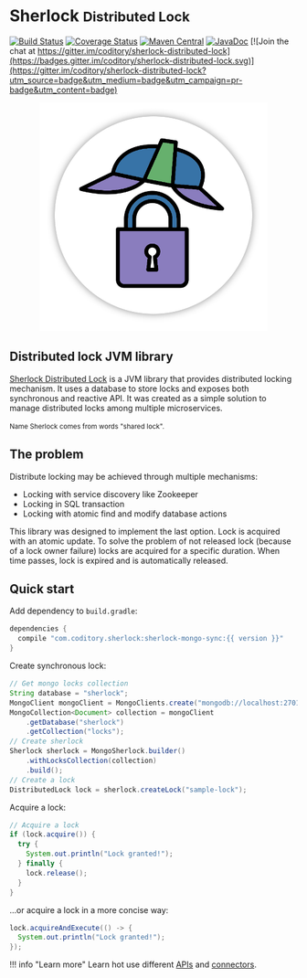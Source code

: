 # Sherlock <small>Distributed Lock</small>

[![Build Status](https://travis-ci.org/coditory/sherlock-distributed-lock.svg?branch=master)](https://travis-ci.org/coditory/sherlock-distributed-lock)
[![Coverage Status](https://coveralls.io/repos/github/coditory/sherlock-distributed-lock/badge.svg)](https://coveralls.io/github/coditory/sherlock-distributed-lock)
[![Maven Central](https://maven-badges.herokuapp.com/maven-central/com.coditory.sherlock/sherlock-api-sync/badge.svg)](https://search.maven.org/search?q=com.coditory.sherlock)
[![JavaDoc](https://www.javadoc.io/badge/com.coditory.sherlock/sherlock-api-sync.svg)](http://www.javadoc.io/doc/com.coditory.sherlock/sherlock-api-sync)
[![Join the chat at https://gitter.im/coditory/sherlock-distributed-lock](https://badges.gitter.im/coditory/sherlock-distributed-lock.svg)](https://gitter.im/coditory/sherlock-distributed-lock?utm_source=badge&utm_medium=badge&utm_campaign=pr-badge&utm_content=badge)

<div style="text-align: center">
<img src="assets/img/logo.png" alt="Sherlock Distributed Lock Logo">
</div>

## Distributed lock JVM library 

[Sherlock Distributed Lock](https://github.com/coditory/sherlock-distributed-lock) is a JVM library 
that provides distributed locking mechanism. It uses a database to store locks and exposes both synchronous and reactive API.
It was created as a simple solution to manage distributed locks among multiple microservices.

<small>Name Sherlock comes from words "shared lock".</small>

## The problem
Distribute locking may be achieved through multiple mechanisms:

- Locking with service discovery like Zookeeper
- Locking in SQL transaction
- Locking with atomic find and modify database actions

This library was designed to implement the last option. Lock is acquired with an atomic update.
To solve the problem of not released lock (because of a lock owner failure) locks are acquired for a specific duration.
When time passes, lock is expired and is automatically released.

## Quick start

Add dependency to `build.gradle`:
```gradle
dependencies {
  compile "com.coditory.sherlock:sherlock-mongo-sync:{{ version }}"
}
```

Create synchronous lock:
```java
// Get mongo locks collection
String database = "sherlock";
MongoClient mongoClient = MongoClients.create("mongodb://localhost:27017/" + database);
MongoCollection<Document> collection = mongoClient
    .getDatabase("sherlock")
    .getCollection("locks");
// Create sherlock
Sherlock sherlock = MongoSherlock.builder()
    .withLocksCollection(collection)
    .build();
// Create a lock
DistributedLock lock = sherlock.createLock("sample-lock");
```

Acquire a lock:
```java
// Acquire a lock
if (lock.acquire()) {
  try {
    System.out.println("Lock granted!");
  } finally {
    lock.release();
  }
}
```

...or acquire a lock in a more concise way:
```java
lock.acquireAndExecute(() -> {
  System.out.println("Lock granted!");
});
```

!!! info "Learn more"
    Learn hot use different [APIs](api.md) and [connectors](connectors.md).
